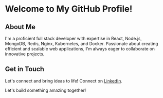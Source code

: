 # Welcome to My GitHub Profile! 

## About Me
I'm a proficient full stack developer with expertise in React, Node.js, MongoDB, Redis, Nginx, Kubernetes, and Docker. Passionate about creating efficient and scalable web applications, I'm always eager to collaborate on innovative projects.

## Get in Touch
Let's connect and bring ideas to life! Connect on [LinkedIn](https://www.linkedin.com/in/md-abu-salman-4043401b8/). 

Let's build something amazing together! 
